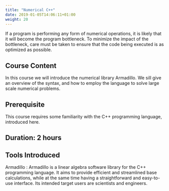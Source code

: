 ```yaml
---
title: "Numerical C++"
date: 2019-01-05T14:06:11+01:00
weight: 20
---
```


If a program is performing any form of numerical operations, it is
likely that it will become the program bottleneck. To minimize the
impact of the bottleneck, care must be taken to ensure that the code
being executed is as optimized as possible.

## Course Content
In this course we will introduce the numerical library Armadillo. We
sill give an overview of the syntax, and how to employ the language to
solve large scale numerical problems.

## Prerequisite
This course requires some familiarity with the C++ programming
language, introduced here.

## Duration: 2 hours

## Tools Introduced

Armadillo
: Armadillo is a linear algebra software library for the C++
  programming language. It aims to provide efficient and streamlined
  base calculations, while at the same time having a straightforward
  and easy-to-use interface. Its intended target users are scientists
  and engineers.

